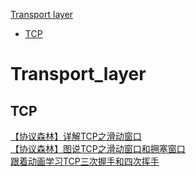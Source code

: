 [Transport layer](#Transport_layer)
  - [TCP](#TCP)

# Transport_layer

## TCP

[【协议森林】详解TCP之滑动窗口](https://mp.weixin.qq.com/s/3VqdjEK4QkER4Q05JgfjhQ)<br>
[【协议森林】图说TCP之滑动窗口和拥塞窗口](https://mp.weixin.qq.com/s/UtyLffohQ2yOJXvpVALE2Q)<br>
[跟着动画学习TCP三次握手和四次挥手](https://mp.weixin.qq.com/s/vwZycVjAgodMJe9c4xTliQ)<br>
